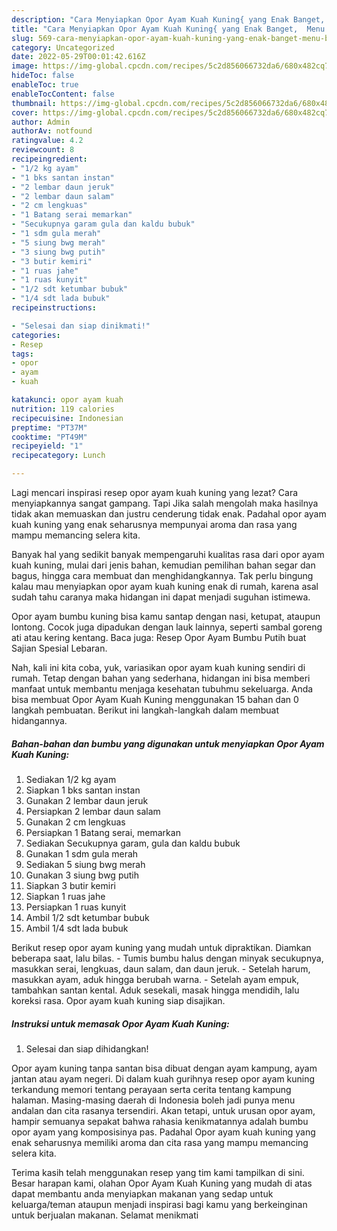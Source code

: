 ```yaml
---
description: "Cara Menyiapkan Opor Ayam Kuah Kuning{ yang Enak Banget,  Menu Buat lebaran"
title: "Cara Menyiapkan Opor Ayam Kuah Kuning{ yang Enak Banget,  Menu Buat lebaran"
slug: 569-cara-menyiapkan-opor-ayam-kuah-kuning-yang-enak-banget-menu-buat-lebaran
category: Uncategorized
date: 2022-05-29T00:01:42.616Z
image: https://img-global.cpcdn.com/recipes/5c2d856066732da6/680x482cq70/opor-ayam-kuah-kuning-foto-resep-utama.jpg
hideToc: false
enableToc: true
enableTocContent: false
thumbnail: https://img-global.cpcdn.com/recipes/5c2d856066732da6/680x482cq70/opor-ayam-kuah-kuning-foto-resep-utama.jpg
cover: https://img-global.cpcdn.com/recipes/5c2d856066732da6/680x482cq70/opor-ayam-kuah-kuning-foto-resep-utama.jpg
author: Admin
authorAv: notfound
ratingvalue: 4.2
reviewcount: 8
recipeingredient:
- "1/2 kg ayam"
- "1 bks santan instan"
- "2 lembar daun jeruk"
- "2 lembar daun salam"
- "2 cm lengkuas"
- "1 Batang serai memarkan"
- "Secukupnya garam gula dan kaldu bubuk"
- "1 sdm gula merah"
- "5 siung bwg merah"
- "3 siung bwg putih"
- "3 butir kemiri"
- "1 ruas jahe"
- "1 ruas kunyit"
- "1/2 sdt ketumbar bubuk"
- "1/4 sdt lada bubuk"
recipeinstructions:

- "Selesai dan siap dinikmati!"
categories:
- Resep
tags:
- opor
- ayam
- kuah

katakunci: opor ayam kuah 
nutrition: 119 calories
recipecuisine: Indonesian
preptime: "PT37M"
cooktime: "PT49M"
recipeyield: "1"
recipecategory: Lunch

---
```



Lagi mencari inspirasi resep opor ayam kuah kuning yang lezat? Cara menyiapkannya sangat gampang. Tapi Jika salah mengolah maka hasilnya tidak akan memuaskan dan justru cenderung tidak enak. Padahal opor ayam kuah kuning yang enak seharusnya mempunyai aroma dan rasa yang mampu memancing selera kita.


Banyak hal yang sedikit banyak mempengaruhi kualitas rasa dari opor ayam kuah kuning, mulai dari jenis bahan, kemudian pemilihan bahan segar dan bagus, hingga cara membuat dan menghidangkannya. Tak perlu bingung kalau mau menyiapkan opor ayam kuah kuning enak di rumah, karena asal sudah tahu caranya maka hidangan ini dapat menjadi suguhan istimewa.

Opor ayam bumbu kuning bisa kamu santap dengan nasi, ketupat, ataupun lontong. Cocok juga dipadukan dengan lauk lainnya, seperti sambal goreng ati atau kering kentang. Baca juga: Resep Opor Ayam Bumbu Putih buat Sajian Spesial Lebaran.


Nah, kali ini kita coba, yuk, variasikan opor ayam kuah kuning sendiri di rumah. Tetap dengan bahan yang sederhana, hidangan ini bisa memberi manfaat untuk membantu menjaga kesehatan tubuhmu sekeluarga. Anda bisa membuat Opor Ayam Kuah Kuning menggunakan 15 bahan dan 0 langkah pembuatan. Berikut ini langkah-langkah dalam membuat hidangannya.

<!--inarticleads1-->

##### Bahan-bahan dan bumbu yang digunakan untuk menyiapkan Opor Ayam Kuah Kuning:

1. Sediakan 1/2 kg ayam
1. Siapkan 1 bks santan instan
1. Gunakan 2 lembar daun jeruk
1. Persiapkan 2 lembar daun salam
1. Gunakan 2 cm lengkuas
1. Persiapkan 1 Batang serai, memarkan
1. Sediakan Secukupnya garam, gula dan kaldu bubuk
1. Gunakan 1 sdm gula merah
1. Sediakan 5 siung bwg merah
1. Gunakan 3 siung bwg putih
1. Siapkan 3 butir kemiri
1. Siapkan 1 ruas jahe
1. Persiapkan 1 ruas kunyit
1. Ambil 1/2 sdt ketumbar bubuk
1. Ambil 1/4 sdt lada bubuk


Berikut resep opor ayam kuning yang mudah untuk dipraktikan. Diamkan beberapa saat, lalu bilas. - Tumis bumbu halus dengan minyak secukupnya, masukkan serai, lengkuas, daun salam, dan daun jeruk. - Setelah harum, masukkan ayam, aduk hingga berubah warna. - Setelah ayam empuk, tambahkan santan kental. Aduk sesekali, masak hingga mendidih, lalu koreksi rasa. Opor ayam kuah kuning siap disajikan. 

<!--inarticleads2-->

##### Instruksi untuk memasak Opor Ayam Kuah Kuning:


1. Selesai dan siap dihidangkan!

Opor ayam kuning tanpa santan bisa dibuat dengan ayam kampung, ayam jantan atau ayam negeri. Di dalam kuah gurihnya resep opor ayam kuning terkandung memori tentang perayaan serta cerita tentang kampung halaman. Masing-masing daerah di Indonesia boleh jadi punya menu andalan dan cita rasanya tersendiri. Akan tetapi, untuk urusan opor ayam, hampir semuanya sepakat bahwa rahasia kenikmatannya adalah bumbu opor ayam yang komposisinya pas. Padahal Opor ayam kuah kuning yang enak seharusnya memiliki aroma dan cita rasa yang mampu memancing selera kita. 

Terima kasih telah menggunakan resep yang tim kami tampilkan di sini. Besar harapan kami, olahan Opor Ayam Kuah Kuning yang mudah di atas dapat membantu anda menyiapkan makanan yang sedap untuk keluarga/teman ataupun menjadi inspirasi bagi kamu yang berkeinginan untuk berjualan makanan. Selamat menikmati
